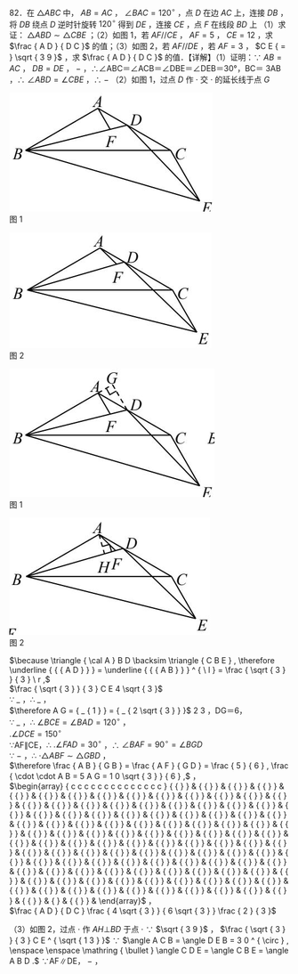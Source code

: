 82．在 $\triangle A B C$ 中， $A B { = } A C$ ， $\angle B A C = 1 2 0 ^ { \circ }$ ，点 $D$ 在边 $A C$ 上，连接 $D B$ ，将 $D B$ 绕点 $D$ 逆时针旋转 $1 2 0 ^ { \circ }$ 得到 $D E$ ，连接 $C E$ ，点 $F$ 在线段 $B D$ 上
（1）求证： $\triangle A B D \sim \triangle C B E$ ；（2）如图 1，若 $A F / / C E$ ， $A F { = } 5$ ， $C E { = } 1 2$ ，求 $\frac { A D } { D C }$ 的值；（3）如图 2，若 $A F / / D E$ ，若 $A F { = } 3$ ， $C E { = } \sqrt { 3 9 }$ ，求 $\frac { A D } { D C }$ 的值．【详解】（1）证明：∵ $A B { = } A C$ ， $D B { = } D E$ ， $-$ ，∴∠ABC＝∠ACB＝∠DBE＝∠DEB＝30°，BC＝ 3AB ，∴ $\angle A B D = \angle C B E$ ，∴ $-$ （2）如图 1，过点 $D$ 作 $\cdot$ 交 $\cdot$ 的延长线于点 $G$

![](<../../qs_image_DB/专题1-2_一文吃透相似三角形12个模型·共14类题型（解析版）/26b5be71602f7bc4f206f17b331e2132649bd221a4bfcb6d9323e03c71b3fc33.jpg>)  
图 1

![](<../../qs_image_DB/专题1-2_一文吃透相似三角形12个模型·共14类题型（解析版）/8bd8961177898553c0a49f301d5f74353ea31a371ae0dc42c204ebb3a0353980.jpg>)  
图 2

![](<../../qs_image_DB/专题1-2_一文吃透相似三角形12个模型·共14类题型（解析版）/784402c6103fdc0212546dfa6a55e451db5c4b74510740886af1914acebe1b12.jpg>)  
图 1

![](<../../qs_image_DB/专题1-2_一文吃透相似三角形12个模型·共14类题型（解析版）/94b62c2aeb9e69a378819d2ab06b0d866e809a0acb5e1f42f2025c8790e8788b.jpg>)  
图 2

$\because \triangle { \cal A } B D \backsim \triangle { C B E } , \therefore \underline { { { A D } } } = \underline { { { A B } } } ^ { \ l } = \frac { \sqrt { 3 } } { 3 } \ r ,$   
$\frac { \sqrt { 3 } } { 3 } C E 4 \sqrt { 3 }$   
∵ $\_$ ，∴ $\_$ ，  
$\therefore A G = { _ { 1 } } = { _ { 2 \sqrt { 3 } } }$ 2 3 ，DG＝6，  
∵ $\_$ ，∴ $\angle B C E = \angle B A D = 1 2 0 ^ { \circ }$ ，  
$. \angle D C E = 1 5 0 ^ { \circ }$   
∵AF∥CE，∴ $. \angle F A D = 3 0 ^ { \circ }$ ，∴ $\angle B A F { = } 9 0 ^ { \circ } { = } \angle B G D$   
∵ $-$ ，∴ $\cdot \triangle A B F \sim \triangle G B D$ ，  
$\therefore \frac { A B } { G B } = \frac { A F } { G D } = \frac { 5 } { 6 } , \frac { \cdot \cdot A B = 5 A G = 1 0 \sqrt { 3 } } { 6 } ,$ ，  
$\begin{array} { c c c c c c c c c c c c c c } { { } } & { { } } & { { } } & { { } } & { { } } & { { } } & { { } } & { { } } & { { } } & { { } } & { { } } & { { } } & { { } } & { { } } & { { } } & { { } } & { { } } & { { } } & { { } } & { { } } & { { } } & { { } } & { { } } & { { } } & { { } } & { { } } & { { } } & { { } } & { { } } & { { } } & { { } } & { { } } & { { } } & { { } } & { { } } & { { } } & { { } } & { { } } & { { } } & { { } } & { { } } & { { } } & { { } } & { { } } & { { } } & { { } } & { { } } & { { } } & { { } } & { { } } & { { } } & { { } } & { { } } & { { } } & { { } } & { { } } & { { } } & { { } } & { { } } & { { } } & { { } } & { { } } & { { } } & { { } } & { { } } & { { } } & { { } } & { { } } & { { } } & { { } } & { { } } & { { } } & { { } } & { { } } & { { } } & { { } } & { { } } & { { } } & { { } } & { { } } & { { } } & { { } } & { { } } & { { } } & { { } } & { { } } & { { } } & { { } } & { { } } & { { } } & { { } } & { { } } & { { } } & { { } } & { { } } & { { } } & { { } } & { { } } & { { } } & { { } } & { { } } & { { } } & { { } } & { { } } & { { } } & { { } } & { { } } & { { } } & { { } } & { { } } & { { } } & { } & { { } } &  \end{array}$ ，  
$\frac { A D } { D C } \frac { 4 \sqrt { 3 } } { 6 \sqrt { 3 } } \frac { 2 } { 3 }$

（3）如图 2，过点 $\cdot$ 作 $A H \bot B D$ 于点 $\cdot$ ∵ $\sqrt { 3 9 }$ ， $\frac { \sqrt { 3 } } { 3 } C E ^ { \sqrt { 1 3 } }$ ∵ $\angle A C B = \angle D E B = 3 0 ^ { \circ } , \enspace \enspace \mathring { \bullet } \angle C D E = \angle C B E = \angle A B D .$ ∵AF∥DE， $-$ ，
